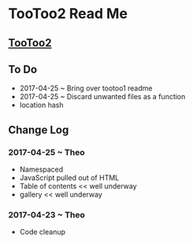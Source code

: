 


TooToo2 Read Me
===

## [TooToo2]( https://pushme-pullyou.github.io/tootoo2/examples/tootoo2-r1.html )

## To Do

* 2017-04-25 ~ Bring over tootoo1 readme
* 2017-04-25 ~ Discard unwanted files as a function
* location hash


## Change Log


### 2017-04-25 ~ Theo

* Namespaced
* JavaScript pulled out of HTML
* Table of contents << well underway
* gallery << well underway

### 2017-04-23 ~ Theo

* Code cleanup
